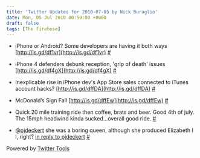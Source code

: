 ```yaml
---
title: 'Twitter Updates for 2010-07-05 by Nick Buraglio'
date: Mon, 05 Jul 2010 00:59:00 +0000
draft: false
tags: [The firehose]
---
```


  
*   iPhone or Android? Some developers are having it both ways [http://is.gd/df1vr](http://is.gd/df1vr) [#](http://twitter.com/buraglio/statuses/17719152017)
  
*   iPhone 4 defenders debunk reception, 'grip of death' issues [http://is.gd/df4gX](http://is.gd/df4gX) [#](http://twitter.com/buraglio/statuses/17722098124)
  
*   Inexplicable rise in iPhone dev's App Store sales connected to iTunes account hacks? [http://is.gd/dffDA](http://is.gd/dffDA) [#](http://twitter.com/buraglio/statuses/17736537050)
  
*   McDonald’s Sign Fail [http://is.gd/dffEw](http://is.gd/dffEw) [#](http://twitter.com/buraglio/statuses/17736554286)
  
*   Quick 20 mile training ride then coffee, brats and beer. Good 4th of july. The 15mph headwind kinda sucked...overall good ride. [#](http://twitter.com/buraglio/statuses/17741835370)
  
*   @[pjdeckert](http://twitter.com/pjdeckert) she was a boring queen, although she produced Elizabeth I l, right? [in reply to pjdeckert](http://twitter.com/pjdeckert/statuses/17740244691) [#](http://twitter.com/buraglio/statuses/17766783364)
  

  

Powered by [Twitter Tools](http://alexking.org/projects/wordpress)
